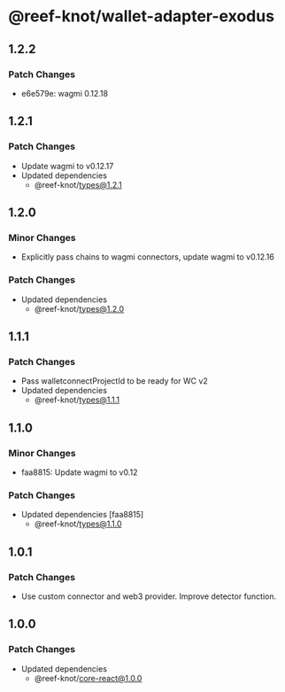 # @reef-knot/wallet-adapter-exodus

## 1.2.2

### Patch Changes

- e6e579e: wagmi 0.12.18

## 1.2.1

### Patch Changes

- Update wagmi to v0.12.17
- Updated dependencies
  - @reef-knot/types@1.2.1

## 1.2.0

### Minor Changes

- Explicitly pass chains to wagmi connectors, update wagmi to v0.12.16

### Patch Changes

- Updated dependencies
  - @reef-knot/types@1.2.0

## 1.1.1

### Patch Changes

- Pass walletconnectProjectId to be ready for WC v2
- Updated dependencies
  - @reef-knot/types@1.1.1

## 1.1.0

### Minor Changes

- faa8815: Update wagmi to v0.12

### Patch Changes

- Updated dependencies [faa8815]
  - @reef-knot/types@1.1.0

## 1.0.1

### Patch Changes

- Use custom connector and web3 provider. Improve detector function.

## 1.0.0

### Patch Changes

- Updated dependencies
  - @reef-knot/core-react@1.0.0
